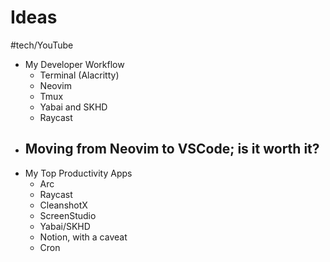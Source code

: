 # Ideas
#tech/YouTube

- My Developer Workflow
  - Terminal (Alacritty)
  - Neovim
  - Tmux
  - Yabai and SKHD
  - Raycast
- Moving from Neovim to VSCode; is it worth it?
  - 
- My Top Productivity Apps
  - Arc
  - Raycast
  - CleanshotX
  - ScreenStudio
  - Yabai/SKHD
  - Notion, with a caveat
  - Cron